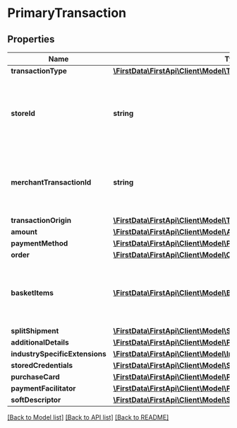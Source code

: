 # PrimaryTransaction

## Properties
Name | Type | Description | Notes
------------ | ------------- | ------------- | -------------
**transactionType** | [**\FirstData\FirstApi\Client\Model\TransactionType**](TransactionType.md) |  | 
**storeId** | **string** | An optional outlet ID for clients that support multiple stores in the same app. | [optional] 
**merchantTransactionId** | **string** | The unique merchant transaction ID from the Request header, if supplied. | [optional] 
**transactionOrigin** | [**\FirstData\FirstApi\Client\Model\TransactionOrigin**](TransactionOrigin.md) |  | [optional] 
**amount** | [**\FirstData\FirstApi\Client\Model\Amount**](Amount.md) |  | 
**paymentMethod** | [**\FirstData\FirstApi\Client\Model\PaymentMethod**](PaymentMethod.md) |  | 
**order** | [**\FirstData\FirstApi\Client\Model\Order**](Order.md) |  | [optional] 
**basketItems** | [**\FirstData\FirstApi\Client\Model\BasketItem[]**](BasketItem.md) | Required for some payment methods (for example, Klarna) | [optional] 
**splitShipment** | [**\FirstData\FirstApi\Client\Model\SplitShipment**](SplitShipment.md) |  | [optional] 
**additionalDetails** | [**\FirstData\FirstApi\Client\Model\PrimaryTransactionAdditionalDetails**](PrimaryTransactionAdditionalDetails.md) |  | [optional] 
**industrySpecificExtensions** | [**\FirstData\FirstApi\Client\Model\IndustrySpecificExtensions**](IndustrySpecificExtensions.md) |  | [optional] 
**storedCredentials** | [**\FirstData\FirstApi\Client\Model\StoredCredential**](StoredCredential.md) |  | [optional] 
**purchaseCard** | [**\FirstData\FirstApi\Client\Model\PurchaseCards**](PurchaseCards.md) |  | [optional] 
**paymentFacilitator** | [**\FirstData\FirstApi\Client\Model\PaymentFacilitator**](PaymentFacilitator.md) |  | [optional] 
**softDescriptor** | [**\FirstData\FirstApi\Client\Model\SoftDescriptor**](SoftDescriptor.md) |  | [optional] 

[[Back to Model list]](../README.md#documentation-for-models) [[Back to API list]](../README.md#documentation-for-api-endpoints) [[Back to README]](../README.md)


